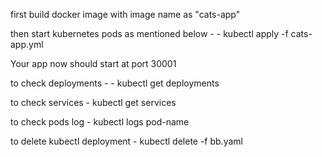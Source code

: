 first build docker image with image name as "cats-app"

then start kubernetes pods as mentioned below - 
    - kubectl apply -f cats-app.yml 
    
Your app now should start at port 30001

to check deployments - 
    - kubectl get deployments

to check services 
    -  kubectl get services

to check pods log
    - kubectl logs pod-name

to delete kubectl deployment
    - kubectl delete -f bb.yaml
